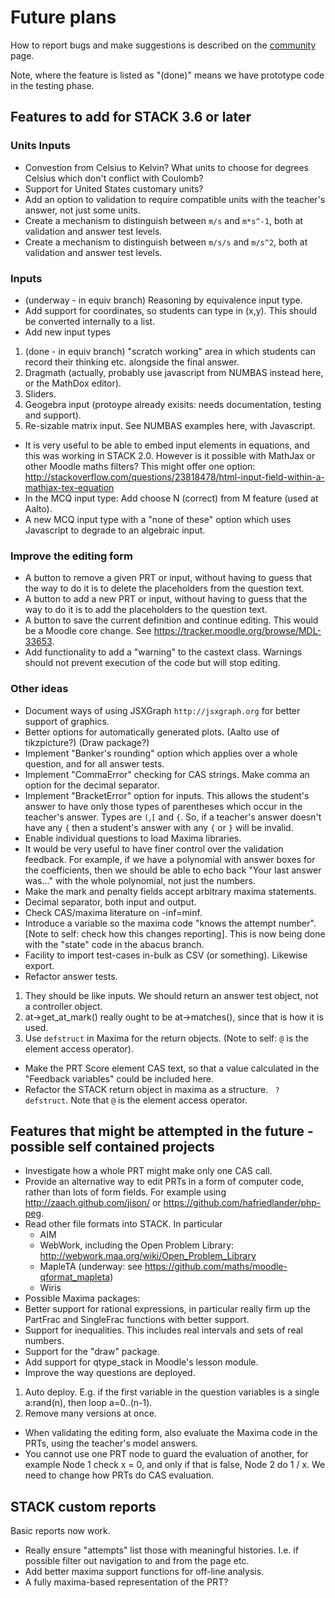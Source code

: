 # Future plans

How to report bugs and make suggestions is described on the [community](../About/Community.md) page.

Note, where the feature is listed as "(done)" means we have prototype code in the testing phase.

## Features to add for STACK 3.6 or later ##

### Units Inputs ###

* Convestion from Celsius to Kelvin?  What units to choose for degrees Celsius which don't conflict with Coulomb?
* Support for United States customary units?
* Add an option to validation to require compatible units with the teacher's answer, not just some units.
* Create a mechanism to distinguish between `m/s` and `m*s^-1`, both at validation and answer test levels.
* Create a mechanism to distinguish between `m/s/s` and `m/s^2`, both at validation and answer test levels.

### Inputs ###

* (underway - in equiv branch) Reasoning by equivalence input type.
* Add support for coordinates, so students can type in (x,y).  This should be converted internally to a list.
* Add new input types
 1. (done - in equiv branch) "scratch working" area in which students can record their thinking etc. alongside the final answer.
 2. Dragmath (actually, probably use javascript from NUMBAS instead here, or the MathDox editor).
 3. Sliders.
 4. Geogebra input (protoype already exisits: needs documentation, testing and support).
 5. Re-sizable matrix input.  See NUMBAS examples here, with Javascript.
* It is very useful to be able to embed input elements in equations, and this was working in STACK 2.0. However is it possible with MathJax or other Moodle maths filters?
  This might offer one option:  http://stackoverflow.com/questions/23818478/html-input-field-within-a-mathjax-tex-equation
* In the MCQ input type: Add choose N (correct) from M feature (used at Aalto).
* A new MCQ input type with a "none of these" option which uses Javascript to degrade to an algebraic input.


### Improve the editing form ###

* A button to remove a given PRT or input, without having to guess that the way to do it is to delete the placeholders from the question text.
* A button to add a new PRT or input, without having to guess that the way to do it is to add the placeholders to the question text.
* A button to save the current definition and continue editing. This would be a Moodle core change. See https://tracker.moodle.org/browse/MDL-33653.
* Add functionality to add a "warning" to the castext class.  Warnings should not prevent execution of the code but will stop editing.

### Other ideas ###

* Document ways of using JSXGraph  `http://jsxgraph.org` for better support of graphics.
* Better options for automatically generated plots.  (Aalto use of tikzpicture?)  (Draw package?)
* Implement "Banker's rounding" option which applies over a whole question, and for all answer tests.
* Implement "CommaError" checking for CAS strings.  Make comma an option for the decimal separator.
* Implement "BracketError" option for inputs.  This allows the student's answer to have only those types of parentheses which occur in the teacher's answer.  Types are `(`,`[` and `{`.  So, if a teacher's answer doesn't have any `{` then a student's answer with any `{` or `}` will be invalid.
* Enable individual questions to load Maxima libraries.
* It would be very useful to have finer control over the validation feedback. For example, if we have a polynomial with answer boxes for the coefficients, then we should be able to echo back "Your last answer was..." with the whole polynomial, not just the numbers.
* Make the mark and penalty fields accept arbitrary maxima statements.
* Decimal separator, both input and output.
* Check CAS/maxima literature on -inf=minf.
* Introduce a variable so the maxima code "knows the attempt number". [Note to self: check how this changes reporting].  This is now being done with the "state" code in the abacus branch.
* Facility to import test-cases in-bulk as CSV (or something). Likewise export.
* Refactor answer tests.
 1. They should be like inputs. We should return an answer test object, not a controller object.
 2. at->get_at_mark() really ought to be at->matches(), since that is how it is used.
 3. Use `defstruct` in Maxima for the return objects. (Note to self: `@` is the element access operator).
* Make the PRT Score element CAS text, so that a value calculated in the "Feedback variables" could be included here.
* Refactor the STACK return object in maxima as a structure. ` ? defstruct`.  Note that `@` is the element access operator.

## Features that might be attempted in the future - possible self contained projects ##

* Investigate how a whole PRT might make only one CAS call.
* Provide an alternative way to edit PRTs in a form of computer code, rather than lots of form fields. For example using http://zaach.github.com/jison/ or https://github.com/hafriedlander/php-peg. 
* Read other file formats into STACK.  In particular
  * AIM
  * WebWork, including the Open Problem Library:  http://webwork.maa.org/wiki/Open_Problem_Library
  * MapleTA (underway: see https://github.com/maths/moodle-qformat_mapleta)
  * Wiris
* Possible Maxima packages:
 * Better support for rational expressions, in particular really firm up the PartFrac and SingleFrac functions with better support.
 * Support for inequalities.  This includes real intervals and sets of real numbers.
 * Support for the "draw" package.
* Add support for qtype_stack in Moodle's lesson module.
* Improve the way questions are deployed.
 1. Auto deploy.  E.g. if the first variable in the question variables is a single a:rand(n), then loop a=0..(n-1).
 2. Remove many versions at once.
* When validating the editing form, also evaluate the Maxima code in the PRTs, using the teacher's model answers.
* You cannot use one PRT node to guard the evaluation of another, for example Node 1 check x = 0, and only if that is false, Node 2 do 1 / x. We need to change how PRTs do CAS evaluation.

## STACK custom reports

Basic reports now work.

* Really ensure "attempts" list those with meaningful histories.  I.e. if possible filter out navigation to and from the page etc.
* Add better maxima support functions for off-line analysis.
 * A fully maxima-based representation of the PRT?


